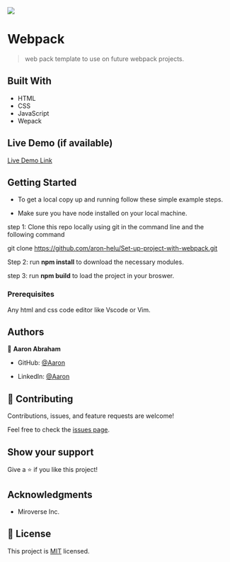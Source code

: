 ![](https://img.shields.io/badge/Microverse-blueviolet)

# Webpack

> web pack template to use on future webpack projects.

## Built With

- HTML
- CSS
- JavaScript
- Wepack

## Live Demo (if available)

[Live Demo Link](https://livedemo.com)


## Getting Started

- To get a local copy up and running follow these simple example steps.

- Make sure you have node installed on your local machine.

step 1: Clone this repo locally using git in the command line and the following command

git clone https://github.com/aron-helu/Set-up-project-with-webpack.git

Step 2: run **npm install** to download the necessary modules.

step 3: run **npm build** to load the project in your broswer.

### Prerequisites

Any html and css code editor like Vscode or Vim.


## Authors

👤 **Aaron Abraham**

- GitHub: [@Aaron](https://github.com/aron-helu)

- LinkedIn: [@Aaron](https://www.linkedin.com/in/aron-abraham-90a4321b0/)


## 🤝 Contributing

Contributions, issues, and feature requests are welcome!

Feel free to check the [issues page](../../issues/).



## Show your support

Give a ⭐️ if you like this project!

## Acknowledgments

- Miroverse Inc.


## 📝 License

This project is [MIT](./MIT.md) licensed.


